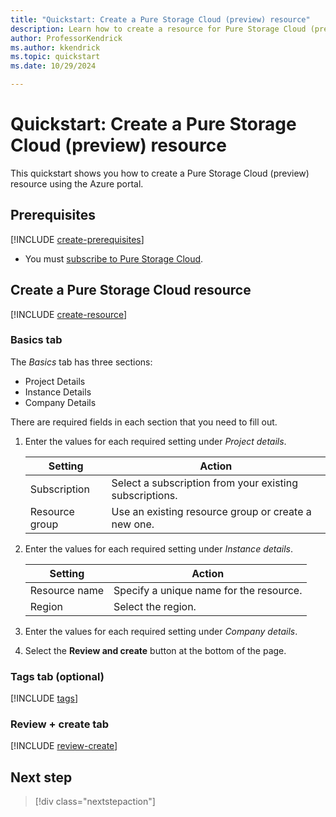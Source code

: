 ```yaml
---
title: "Quickstart: Create a Pure Storage Cloud (preview) resource"
description: Learn how to create a resource for Pure Storage Cloud (preview) using the Azure portal.
author: ProfessorKendrick
ms.author: kkendrick
ms.topic: quickstart
ms.date: 10/29/2024

---
```

# Quickstart: Create a Pure Storage Cloud (preview) resource

This quickstart shows you how to create a Pure Storage Cloud (preview) resource using the Azure portal.

## Prerequisites

[!INCLUDE [create-prerequisites](../includes/create-prerequisites.md)]
- You must [subscribe to Pure Storage Cloud](overview.md#subscribe-to-pure-storage-cloud).

## Create a Pure Storage Cloud resource

[!INCLUDE [create-resource](../includes/create-resource.md)]

### Basics tab

The *Basics* tab has three sections:

- Project Details
- Instance Details
- Company Details

There are required fields in each section that you need to fill out.

1. Enter the values for each required setting under *Project details*.

    | Setting            | Action                                                       |
    |--------------------|--------------------------------------------------------------|
    | Subscription       | Select a subscription from your existing subscriptions.      |
    | Resource group     | Use an existing resource group or create a new one.          |

1. Enter the values for each required setting under *Instance details*.

    | Setting           | Action                                     |
    |-------------------|--------------------------------------------|
    | Resource name     | Specify a unique name for the resource.    |
    | Region            |Select the region.                          |

1. Enter the values for each required setting under *Company details*.

1. Select the **Review and create** button at the bottom of the page.

### Tags tab (optional)

[!INCLUDE [tags](../includes/tags.md)]

### Review + create tab

[!INCLUDE [review-create](../includes/review-create.md)]

## Next step

> [!div class="nextstepaction"]
> 